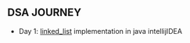 ## DSA JOURNEY    
- Day 1: [linked_list](https://github.com/alanjohnks/Java-learning/tree/main/DSA_Journey/linkedList) implementation in java intellijIDEA
